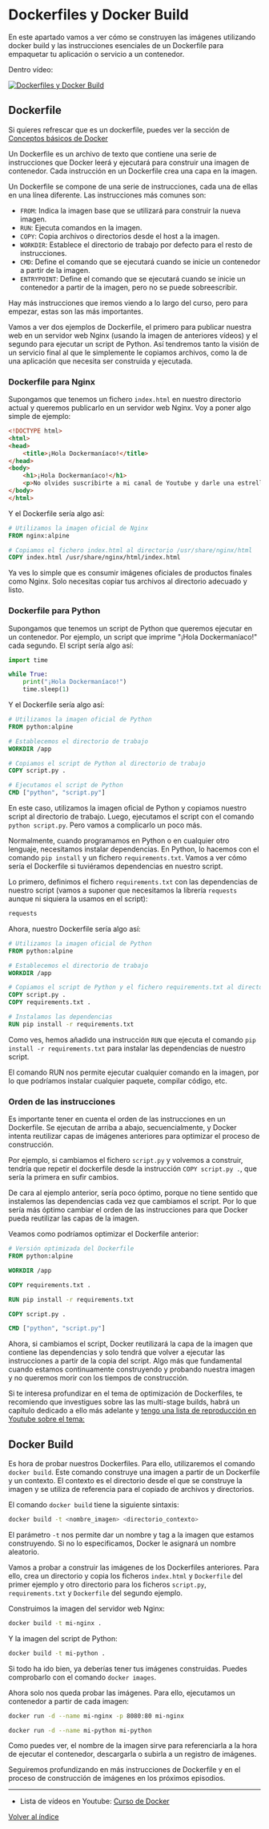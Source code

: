 # Dockerfiles y Docker Build
En este apartado vamos a ver cómo se construyen las imágenes utilizando docker build y las instrucciones esenciales de un Dockerfile para empaquetar tu aplicación o servicio a un contenedor.

Dentro vídeo:

[![Dockerfiles y Docker Build](https://img.youtube.com/vi/A8oXDTDhZWU/maxresdefault.jpg)](https://www.youtube.com/watch?v=A8oXDTDhZWU)

## Dockerfile
Si quieres refrescar que es un dockerfile, puedes ver la sección de [Conceptos básicos de Docker](3.Conceptos_basicos.md)

Un Dockerfile es un archivo de texto que contiene una serie de instrucciones que Docker leerá y ejecutará para construir una imagen de contenedor. Cada instrucción en un Dockerfile crea una capa en la imagen.

Un Dockerfile se compone de una serie de instrucciones, cada una de ellas en una línea diferente. Las instrucciones más comunes son:
* `FROM`: Indica la imagen base que se utilizará para construir la nueva imagen.
* `RUN`: Ejecuta comandos en la imagen.
* `COPY`: Copia archivos o directorios desde el host a la imagen.
* `WORKDIR`: Establece el directorio de trabajo por defecto para el resto de instrucciones.
* `CMD`: Define el comando que se ejecutará cuando se inicie un contenedor a partir de la imagen.
* `ENTRYPOINT`: Define el comando que se ejecutará cuando se inicie un contenedor a partir de la imagen, pero no se puede sobreescribir.

Hay más instrucciones que iremos viendo a lo largo del curso, pero para empezar, estas son las más importantes.

Vamos a ver dos ejemplos de Dockerfile, el primero para publicar nuestra web en un servidor web Nginx (usando la imagen de anteriores vídeos) y el segundo para ejecutar un script de Python. Así tendremos tanto la visión de un servicio final al que le simplemente le copiamos archivos, como la de una aplicación que necesita ser construida y ejecutada.

### Dockerfile para Nginx
Supongamos que tenemos un fichero `index.html` en nuestro directorio actual y queremos publicarlo en un servidor web Nginx. Voy a poner algo simple de ejemplo:
```html
<!DOCTYPE html>
<html>
<head>
    <title>¡Hola Dockermaníaco!</title>
</head>
<body>
    <h1>¡Hola Dockermaníaco!</h1>
    <p>No olvides suscribirte a mi canal de Youtube y darle una estrellita al repositorio de Github.</p>
</body>
</html>
```

Y el Dockerfile sería algo así:
```Dockerfile
# Utilizamos la imagen oficial de Nginx
FROM nginx:alpine

# Copiamos el fichero index.html al directorio /usr/share/nginx/html
COPY index.html /usr/share/nginx/html/index.html
```

Ya ves lo simple que es consumir imágenes oficiales de productos finales como Nginx. Solo necesitas copiar tus archivos al directorio adecuado y listo.


### Dockerfile para Python
Supongamos que tenemos un script de Python que queremos ejecutar en un contenedor. Por ejemplo, un script que imprime "¡Hola Dockermaníaco!" cada segundo. El script sería algo así:
```python
import time

while True:
    print("¡Hola Dockermaníaco!")
    time.sleep(1)
```

Y el Dockerfile sería algo así:
```Dockerfile
# Utilizamos la imagen oficial de Python
FROM python:alpine

# Establecemos el directorio de trabajo
WORKDIR /app

# Copiamos el script de Python al directorio de trabajo
COPY script.py .

# Ejecutamos el script de Python
CMD ["python", "script.py"]
```

En este caso, utilizamos la imagen oficial de Python y copiamos nuestro script al directorio de trabajo. Luego, ejecutamos el script con el comando `python script.py`. Pero vamos a complicarlo un poco más.

Normalmente, cuando programamos en Python o en cualquier otro lenguaje, necesitamos instalar dependencias. En Python, lo hacemos con el comando `pip install` y un fichero `requirements.txt`. Vamos a ver cómo sería el Dockerfile si tuviéramos dependencias en nuestro script.

Lo primero, definimos el fichero `requirements.txt` con las dependencias de nuestro script (vamos a suponer que necesitamos la librería `requests` aunque ni siquiera la usamos en el script):
```txt
requests
```

Ahora, nuestro Dockerfile sería algo así:
```Dockerfile
# Utilizamos la imagen oficial de Python
FROM python:alpine

# Establecemos el directorio de trabajo
WORKDIR /app

# Copiamos el script de Python y el fichero requirements.txt al directorio de trabajo
COPY script.py .
COPY requirements.txt .

# Instalamos las dependencias
RUN pip install -r requirements.txt
```

Como ves, hemos añadido una instrucción `RUN` que ejecuta el comando `pip install -r requirements.txt` para instalar las dependencias de nuestro script.

El comando RUN nos permite ejecutar cualquier comando en la imagen, por lo que podríamos instalar cualquier paquete, compilar código, etc.

### Orden de las instrucciones
Es importante tener en cuenta el orden de las instrucciones en un Dockerfile. Se ejecutan de arriba a abajo, secuencialmente, y Docker intenta reutilizar capas de imágenes anteriores para optimizar el proceso de construcción.

Por ejemplo, si cambiamos el fichero `script.py` y volvemos a construir, tendría que repetir el dockerfile desde la instrucción `COPY script.py .`, que sería la primera en sufir cambios.

De cara al ejemplo anterior, sería poco óptimo, porque no tiene sentido que instalemos las dependencias cada vez que cambiamos el script. Por lo que sería más óptimo cambiar el orden de las instrucciones para que Docker pueda reutilizar las capas de la imagen.

Veamos como podríamos optimizar el Dockerfile anterior:
```Dockerfile
# Versión optimizada del Dockerfile
FROM python:alpine

WORKDIR /app

COPY requirements.txt .

RUN pip install -r requirements.txt

COPY script.py .

CMD ["python", "script.py"]
```

Ahora, si cambiamos el script, Docker reutilizará la capa de la imagen que contiene las dependencias y solo tendrá que volver a ejecutar las instrucciones a partir de la copia del script. Algo más que fundamental cuando estamos continuamente construyendo y probando nuestra imagen y no queremos morir con los tiempos de construcción.

Si te interesa profundizar en el tema de optimización de Dockerfiles, te recomiendo que investigues sobre las las multi-stage builds, habrá un capítulo dedicado a ello más adelante y [tengo una lista de reproducción en Youtube sobre el tema:](https://www.youtube.com/playlist?list=PLQhxXeq1oc2mB6_KY-l_zgWJWZo_ne9MZ)


## Docker Build
Es hora de probar nuestros Dockerfiles. Para ello, utilizaremos el comando `docker build`. Este comando construye una imagen a partir de un Dockerfile y un contexto. El contexto es el directorio desde el que se construye la imagen y se utiliza de referencia para el copiado de archivos y directorios.

El comando `docker build` tiene la siguiente sintaxis:
```bash
docker build -t <nombre_imagen> <directorio_contexto>
```
El parámetro `-t` nos permite dar un nombre y tag a la imagen que estamos construyendo. Si no lo especificamos, Docker le asignará un nombre aleatorio.

Vamos a probar a construir las imágenes de los Dockerfiles anteriores. Para ello, crea un directorio y copia los ficheros `index.html` y `Dockerfile` del primer ejemplo y otro directorio para los ficheros `script.py`, `requirements.txt` y `Dockerfile` del segundo ejemplo.

Construimos la imagen del servidor web Nginx:
```bash
docker build -t mi-nginx .
```

Y la imagen del script de Python:
```bash
docker build -t mi-python .
```

Si todo ha ido bien, ya deberías tener tus imágenes construidas. Puedes comprobarlo con el comando `docker images`.

Ahora solo nos queda probar las imágenes. Para ello, ejecutamos un contenedor a partir de cada imagen:
```bash
docker run -d --name mi-nginx -p 8080:80 mi-nginx

docker run -d --name mi-python mi-python
```

Como puedes ver, el nombre de la imagen sirve para referenciarla a la hora de ejecutar el contenedor, descargarla o subirla a un registro de imágenes.


Seguiremos profundizando en más instrucciones de Dockerfile y en el proceso de construcción de imágenes en los próximos episodios.


---
* Lista de vídeos en Youtube: [Curso de Docker](https://www.youtube.com/playlist?list=PLQhxXeq1oc2n7YnjRhq7qVMzZWtDY7Zz0)

[Volver al índice](README.md#índice)